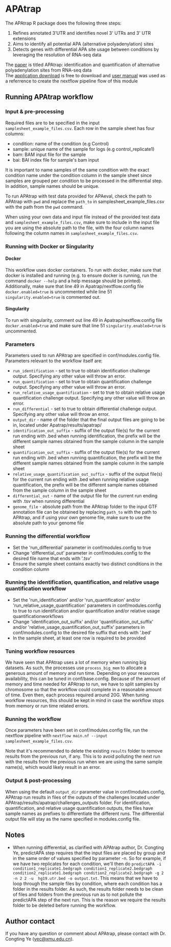 # APAtrap
The APAtrap R package does the following three steps: 
1. Refines annotated 3'UTR and identifies novel 3' UTRs and 3' UTR extensions
2. Aims to identify all potential APA (alternative polyadenylation) sites
3. Detects genes with differential APA site usage between conditions by leveraging 
   the resolution of RNA-seq data

The [paper](https://academic.oup.com/bioinformatics/article/34/11/1841/4816794) is titled APAtrap: identification and quantification of 
alternative polyadenylation sites from RNA-seq data <br>
The [application download](https://sourceforge.net/projects/apatrap/files/) is free to download
and [user manual](https://sourceforge.net/p/apatrap/wiki/User%20Manual/) was used as a referrence
to create the nextflow pipeline flow of this module

## Running APAtrap workflow

### Input & pre-processing
Required files are to be specified in the input `samplesheet_example_files.csv`. Each row in the sample sheet has four
columns:

- condition: name of the condition (e.g Control)
- sample: unique name of the sample for logs (e.g control_replicate1)
- bam: BAM input file for the sample 
- bai: BAI index file for sample's bam input

It is important to name samples of the same condition with the exact condition name under the condition
column in the sample sheet since samples are grouped per condition to be processed in the differential step. In addition,
sample names should be unique.

To run APAtrap with test data provided for APAeval, check the path to APAtrap with `pwd` and replace 
the `path_to` in samplesheet_example_files.csv with the path from the `pwd` command. 

When using your own data and input file instead of the provided test data and `samplesheet_example_files.csv`, make sure to include in the 
input file you are using the absolute path to the file, with the four column names following the column
names in `samplesheet_example_files.csv`.

### Running with Docker or Singularity
#### Docker
This workflow uses docker containers. To run with docker, make sure that docker is installed and running 
(e.g. to ensure docker is running, run the command `docker --help` and a help message should be printed).
Additionally, make sure that line 49 in Apatrap/nextflow.config file `docker.enabled=true` is uncommented while line
51 `singularity.enabled=true` is commented out.

#### Singularity
To run with singularity, comment out line 49 in Apatrap/nextflow.config file `docker.enabled=true` and make sure that line
51 `singularity.enabled=true` is uncommented.

### Parameters
Parameters used to run APAtrap are specified in conf/modules.config file. 
Parameters relevant to the workflow itself are:
- `run_identification` - set to true to obtain identification challenge output. Specifying any other value will throw an error.
- `run_quantification` - set to true to obtain quantification challenge output. Specifying any other value will throw an error.
- `run_relative_usage_quantification` - set to true to obtain relative usage quantification challenge output. Specifying any other value will throw an error.
- `run_differential` - set to true to obtain differential challenge output. Specifying any other value will throw an error.
- `output_dir` - name of the folder that the final output files are going to be in, located under Apatrap/results/apatrap/
- `identification_out_suffix` - suffix of the output file(s) for the current run ending with .bed when running identification,
                                the prefix will be the different sample names obtained from the sample column in the sample sheet
- `quantification_out_suffix` - suffix of the output file(s) for the current run ending with .bed when running quantification,
                                the prefix will be the different sample names obtained from the sample column in the sample sheet
- `relative_usage_quantification_out_suffix` - suffix of the output file(s) for the current run ending with .bed when running relative usage quantification,
                                the prefix will be the different sample names obtained from the sample column in the sample sheet
- `differential_out` - name of the output file for the current run ending with .tsv when running differential
- `genome_file` - absolute path from the APAtrap folder to the input GTF annotation file can be obtained by replacing `path_to`
   with the path to APAtrap, and if using your own genome file, make sure to use the absolute path to your genome file

### Running the differential workflow
- Set the 'run_differential' parameter in conf/modules.config to true
- Change 'differential_out' parameter in conf/modules.config to the desired file name that ends with '.tsv'
- Ensure the sample sheet contains exactly two distinct conditions in the condition column

### Running the identification, quantification, and relative usage quantification workflow
- Set the 'run_identification' and/or 'run_quantification' and/or 'run_relative_usage_quantification' parameters in conf/modules.config to true to 
  run identification and/or quantification and/or relative usage quantificationworkflows
- Change 'identification_out_suffix' and/or 'quantification_out_suffix' and/or 'relative_usage_quantification_out_suffix' parameters in conf/modules.config to 
  the desired file suffix that ends with '.bed'
- In the sample sheet, at least one row is required to be provided 

### Tuning workflow resources
We have seen that APAtrap uses a lot of memory when running big datasets. As such, the processes use `process_big_mem` to allocate a generous amount of memory and run time. Depending on your resources availability, this can be tuned in conf/base.config. 
Because of the amount of memory and time needed for APAtrap to run, we have to split samples by chromosome so that the workflow could complete in a reasonable amount of time. Even then, each process required around 20G. When tuning workflow resources, this should be kept in mind in case the workflow stops from memory or run time related errors.
 
### Running the workflow
Once parameters have been set in conf/modules.config file, run the nextflow pipeline with 
`nextflow main.nf --input samplesheet_example_files.csv`. 

Note that it's recommended to delete the existing `results` folder to remove results from the previous run, if any. 
This is to avoid polluting the next run with the results from the previous run when we are using the same sample name(s),
which would likely result in an error.

### Output & post-processing
When using the default `output_dir` parameter value in conf/modules.config, APAtrap run results in files of the outputs 
of the challenges located under APAtrap/results/apatrap/challenges_outputs folder.
For identification, quantification, and relative usage quantification outputs, the files have sample names as prefixes to differentiate the different runs.
The differential output file will stay as the name specified in modules.config file.


## Notes
- When running differential, as clarified with APAtrap author, Dr. Congting Ye, predictAPA step requires that the input files are placed
  by group and in the same order of values specified by parameter -n. So for example, if we have two replicates for each condition, we'll then do
  `predictAPA -i condition1_replicate1.bedgraph condition1_replicate2.bedgraph condition2_replicate1.bedgraph condition2_replicate2.bedgraph -g 2 -n 2 2 -u  hg19.utr.bed -o output.txt`. 
  This means that we have to loop through the sample files by condition, where each condition has a folder in the results folder.
  As such, the results folder needs to be clean of files and folders from the previous run as to not pollute the predictAPA step of the next run. This is
  the reason we require the results folder to be deleted before running the workflow.

## Author contact
If you have any question or comment about APAtrap, please contact with Dr. Congting Ye (yec@xmu.edu.cn).

